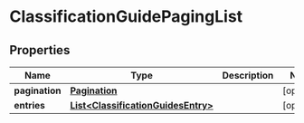 
# ClassificationGuidePagingList

## Properties
Name | Type | Description | Notes
------------ | ------------- | ------------- | -------------
**pagination** | [**Pagination**](Pagination.md) |  |  [optional]
**entries** | [**List&lt;ClassificationGuidesEntry&gt;**](ClassificationGuidesEntry.md) |  |  [optional]



